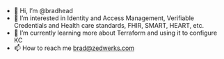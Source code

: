 - 👋 Hi, I’m @bradhead
- 👀 I’m interested in Identity and Access Management, Verifiable Credentials and Health care standards, FHIR, SMART, HEART, etc.
- 🌱 I’m currently learning more about Terraform and using it to configure KC
- 📫 How to reach me brad@zedwerks.com

<!---
bradhead/bradhead is a ✨ special ✨ repository because its `README.md` (this file) appears on your GitHub profile.
You can click the Preview link to take a look at your changes.
--->
